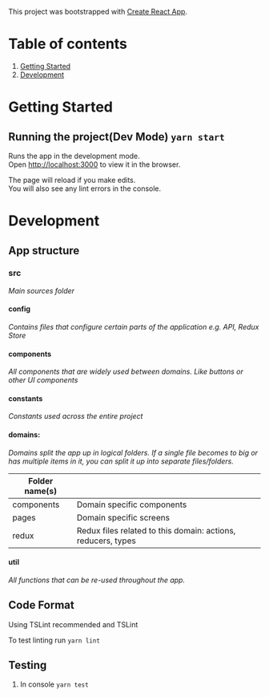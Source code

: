 This project was bootstrapped with [Create React App](https://github.com/facebook/create-react-app).

# Table of contents

1.  [Getting Started](#getting-started)
2.  [Development](#development)

# Getting Started

## Running the project(Dev Mode) `yarn start`

Runs the app in the development mode.<br>
Open [http://localhost:3000](http://localhost:3000) to view it in the browser.

The page will reload if you make edits.<br>
You will also see any lint errors in the console.

# Development

## App structure

### src

_Main sources folder_

#### config

_Contains files that configure certain parts of the application e.g. API, Redux Store_

#### components

_All components that are widely used between domains. Like buttons or other UI components_

#### constants

_Constants used across the entire project_

#### domains:

_Domains split the app up in *logical* folders. If a single file becomes to big or has multiple items in it, you can split it up into separate files/folders._

| Folder name(s) |                                                              |
| -------------- | ------------------------------------------------------------ |
| components     | Domain specific components                                   |
| pages          | Domain specific screens                                      |
| redux          | Redux files related to this domain: actions, reducers, types |

#### util

_All functions that can be re-used throughout the app._

## Code Format

Using TSLint recommended and TSLint

To test linting run `yarn lint`

## Testing

1.  In console `yarn test`
